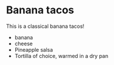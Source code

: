 

# Banana tacos

This is a classical banana tacos!

- banana
- cheese
- Pineapple salsa
- Tortilla of choice, warmed in a dry pan
